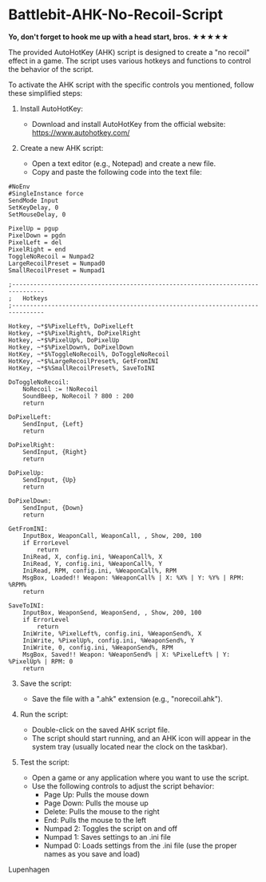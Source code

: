 # Battlebit-AHK-No-Recoil-Script

<b>Yo, don't forget to hook me up with a head start, bros. ★★★★★ </b>

The provided AutoHotKey (AHK) script is designed to create a "no recoil" effect in a game. The script uses various hotkeys and functions to control the behavior of the script.

To activate the AHK script with the specific controls you mentioned, follow these simplified steps:

1. Install AutoHotKey:
   - Download and install AutoHotKey from the official website: https://www.autohotkey.com/

2. Create a new AHK script:
   - Open a text editor (e.g., Notepad) and create a new file.
   - Copy and paste the following code into the text file:

```ahk
#NoEnv
#SingleInstance force
SendMode Input
SetKeyDelay, 0
SetMouseDelay, 0

PixelUp = pgup
PixelDown = pgdn
PixelLeft = del
PixelRight = end
ToggleNoRecoil = Numpad2
LargeRecoilPreset = Numpad0
SmallRecoilPreset = Numpad1

;-------------------------------------------------------------------------------
;	Hotkeys
;-------------------------------------------------------------------------------

Hotkey, ~*$%PixelLeft%, DoPixelLeft
Hotkey, ~*$%PixelRight%, DoPixelRight
Hotkey, ~*$%PixelUp%, DoPixelUp
Hotkey, ~*$%PixelDown%, DoPixelDown
HotKey, ~*$%ToggleNoRecoil%, DoToggleNoRecoil
HotKey, ~*$%LargeRecoilPreset%, GetFromINI
HotKey, ~*$%SmallRecoilPreset%, SaveToINI

DoToggleNoRecoil:
    NoRecoil := !NoRecoil
    SoundBeep, NoRecoil ? 800 : 200
    return

DoPixelLeft:
    SendInput, {Left}
    return

DoPixelRight:
    SendInput, {Right}
    return

DoPixelUp:
    SendInput, {Up}
    return

DoPixelDown:
    SendInput, {Down}
    return

GetFromINI:
    InputBox, WeaponCall, WeaponCall, , Show, 200, 100
    if ErrorLevel
        return
    IniRead, X, config.ini, %WeaponCall%, X
    IniRead, Y, config.ini, %WeaponCall%, Y
    IniRead, RPM, config.ini, %WeaponCall%, RPM
    MsgBox, Loaded!! Weapon: %WeaponCall% | X: %X% | Y: %Y% | RPM: %RPM%
    return

SaveToINI:
    InputBox, WeaponSend, WeaponSend, , Show, 200, 100
    if ErrorLevel
        return
    IniWrite, %PixelLeft%, config.ini, %WeaponSend%, X
    IniWrite, %PixelUp%, config.ini, %WeaponSend%, Y
    IniWrite, 0, config.ini, %WeaponSend%, RPM
    MsgBox, Saved!! Weapon: %WeaponSend% | X: %PixelLeft% | Y: %PixelUp% | RPM: 0
    return
```

3. Save the script:
   - Save the file with a ".ahk" extension (e.g., "norecoil.ahk").

4. Run the script:
   - Double-click on the saved AHK script file.
   - The script should start running, and an AHK icon will appear in the system tray (usually located near the clock on the taskbar).

5. Test the script:
   - Open a game or any application where you want to use the script.
   - Use the following controls to adjust the script behavior:
     - Page Up: Pulls the mouse down
     - Page Down: Pulls the mouse up
     - Delete: Pulls the mouse to the right
     - End: Pulls the mouse to the left
     - Numpad 2: Toggles the script on and off
     - Numpad 1: Saves settings to an .ini file
     - Numpad 0: Loads settings from the .ini file (use the proper names as you save and load)

Lupenhagen

